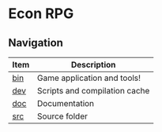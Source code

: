 # Econ RPG



## Navigation

|     Item     | Description                   |
|--------------|-------------------------------|
| [bin](./bin) | Game application and tools!   |
| [dev](./dev) | Scripts and compilation cache |
| [doc](./doc) | Documentation                 |
| [src](./src) | Source folder                 |


